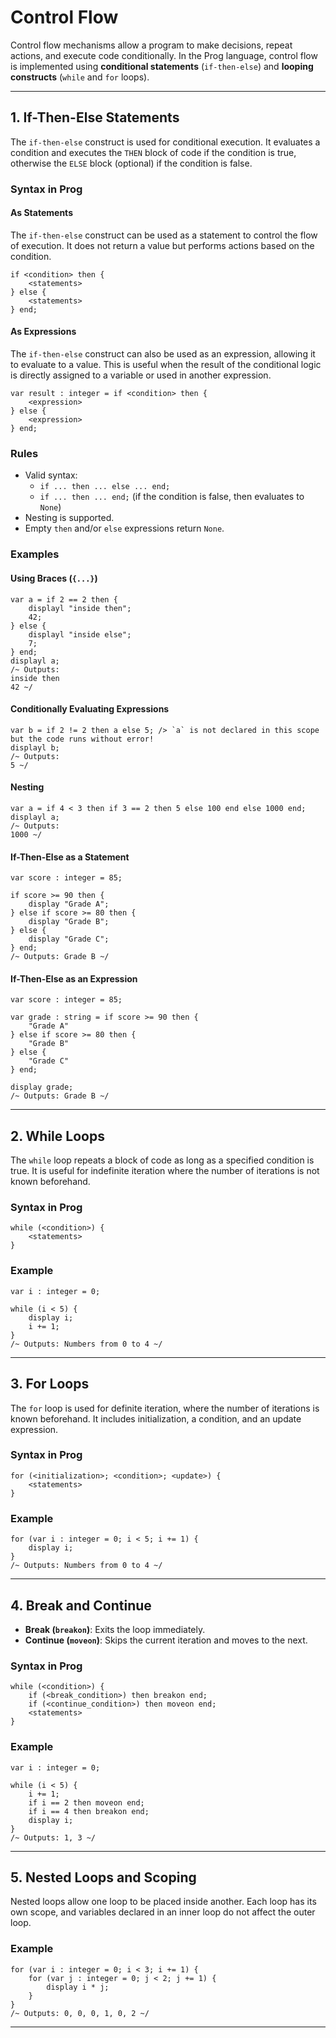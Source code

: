 # Control Flow

Control flow mechanisms allow a program to make decisions, repeat actions, and execute code conditionally. In the Prog language, control flow is implemented using **conditional statements** (`if-then-else`) and **looping constructs** (`while` and `for` loops). 

---

## **1. If-Then-Else Statements**

The `if-then-else` construct is used for conditional execution. It evaluates a condition and executes the `THEN` block of code if the condition is true, otherwise the `ELSE` block (optional) if the condition is false.

### **Syntax in Prog**

#### **As Statements**

The `if-then-else` construct can be used as a statement to control the flow of execution. It does not return a value but performs actions based on the condition.

```prog
if <condition> then {
    <statements>
} else {
    <statements>
} end;
```

#### **As Expressions**

The `if-then-else` construct can also be used as an expression, allowing it to evaluate to a value. This is useful when the result of the conditional logic is directly assigned to a variable or used in another expression.

```prog
var result : integer = if <condition> then {
    <expression>
} else {
    <expression>
} end;
```

### **Rules**

- Valid syntax:
  - `if ... then ... else ... end;`
  - `if ... then ... end;` (if the condition is false, then evaluates to `None`)
- Nesting is supported.
- Empty `then` and/or `else` expressions return `None`.

### **Examples**

#### **Using Braces (`{...}`)**

```prog
var a = if 2 == 2 then {
    displayl "inside then";
    42;
} else {
    displayl "inside else";
    7;
} end;
displayl a;
/~ Outputs:
inside then
42 ~/
```

#### **Conditionally Evaluating Expressions**

```prog
var b = if 2 != 2 then a else 5; /> `a` is not declared in this scope but the code runs without error!
displayl b;
/~ Outputs:
5 ~/
```

#### **Nesting**

```prog
var a = if 4 < 3 then if 3 == 2 then 5 else 100 end else 1000 end;
displayl a;
/~ Outputs:
1000 ~/
```

#### **If-Then-Else as a Statement**

```prog
var score : integer = 85;

if score >= 90 then {
    display "Grade A";
} else if score >= 80 then {
    display "Grade B";
} else {
    display "Grade C";
} end;
/~ Outputs: Grade B ~/
```

#### **If-Then-Else as an Expression**

```prog
var score : integer = 85;

var grade : string = if score >= 90 then {
    "Grade A"
} else if score >= 80 then {
    "Grade B"
} else {
    "Grade C"
} end;

display grade;
/~ Outputs: Grade B ~/
```

---

## **2. While Loops**

The `while` loop repeats a block of code as long as a specified condition is true. It is useful for indefinite iteration where the number of iterations is not known beforehand.

### **Syntax in Prog**

```prog
while (<condition>) {
    <statements>
}
```

### **Example**

```prog
var i : integer = 0;

while (i < 5) {
    display i;
    i += 1;
}
/~ Outputs: Numbers from 0 to 4 ~/
```

---

## **3. For Loops**

The `for` loop is used for definite iteration, where the number of iterations is known beforehand. It includes initialization, a condition, and an update expression.

### **Syntax in Prog**

```prog
for (<initialization>; <condition>; <update>) {
    <statements>
}
```

### **Example**

```prog
for (var i : integer = 0; i < 5; i += 1) {
    display i;
}
/~ Outputs: Numbers from 0 to 4 ~/
```

---

## **4. Break and Continue**

- **Break (`breakon`)**: Exits the loop immediately.
- **Continue (`moveon`)**: Skips the current iteration and moves to the next.

### **Syntax in Prog**

```prog
while (<condition>) {
    if (<break_condition>) then breakon end;
    if (<continue_condition>) then moveon end;
    <statements>
}
```

### **Example**
```prog
var i : integer = 0;

while (i < 5) {
    i += 1;
    if i == 2 then moveon end;
    if i == 4 then breakon end;
    display i;
}
/~ Outputs: 1, 3 ~/
```

---

## **5. Nested Loops and Scoping**

Nested loops allow one loop to be placed inside another. Each loop has its own scope, and variables declared in an inner loop do not affect the outer loop.

### **Example**

```prog
for (var i : integer = 0; i < 3; i += 1) {
    for (var j : integer = 0; j < 2; j += 1) {
        display i * j;
    }
}
/~ Outputs: 0, 0, 0, 1, 0, 2 ~/
```

---
